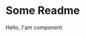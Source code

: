 
   <!--
   /*
    * Author:  Fedor Nikonov (fritylo)
    * Date:    03.05.2022 18:58:54
    * Company: frity corp.
    */
   -->
   
   # Some Readme
   Hello, I'am component
